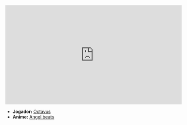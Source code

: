 <iframe width="560" height="315" src="https://www.youtube.com/embed/Eksw56g-WBY?si=lawqnxCXTDEAqSI-" title="YouTube video player" frameborder="0" allow="accelerometer; autoplay; clipboard-write; encrypted-media; gyroscope; picture-in-picture; web-share" referrerpolicy="strict-origin-when-cross-origin" allowfullscreen></iframe>

- **Jogador:** [Octavus](../Membros/Octavus.md)
- **Anime:** [Angel beats](content/Animes/Angel%20beats.md)
